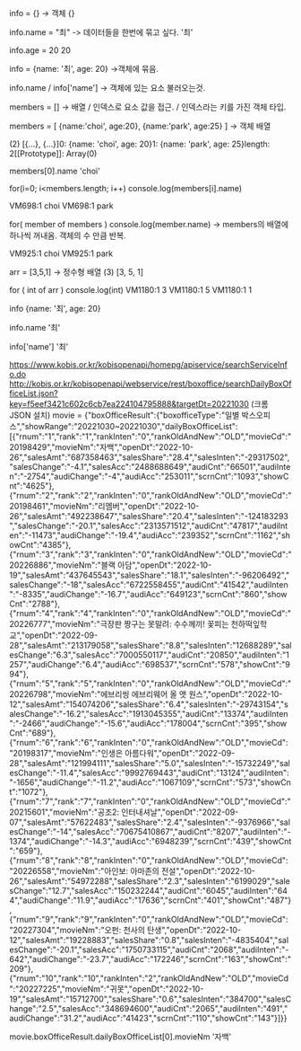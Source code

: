 info = {}  -> 객체 
{}

info.name = "최"  -> 데이터들을 한번에 묶고 싶다.
'최'

info.age = 20
20

info = {name: '최', age: 20}  ->객체에 묶음. 

info.name / info['name'] -> 객체에 있는 요소 불러오는것.

members = [] -> 배열 / 인덱스로 요소 값을 접근. / 인덱스라는 키를 가진 객체 타입.

members = [ {name:'choi', age:20}, {name:'park', age:25} ]  -> 객체 배열

(2) [{…}, {…}]0: {name: 'choi', age: 20}1: {name: 'park', age: 25}length: 2[[Prototype]]: Array(0)

members[0].name
'choi'

for(i=0; i<members.length; i++) console.log(members[i].name)

VM698:1 choi
VM698:1 park

for( member of members ) console.log(member.name) -> members의 배열에 하나씩 꺼내옴. 객체의 수 만큼 반복.

VM925:1 choi
VM925:1 park

arr = [3,5,1] -> 정수형 배열 
(3) [3, 5, 1]

for ( int of arr ) console.log(int)
VM1180:1 3
VM1180:1 5
VM1180:1 1

info
{name: '최', age: 20}

info.name
'최'

info['name']
'최'


https://www.kobis.or.kr/kobisopenapi/homepg/apiservice/searchServiceInfo.do
http://kobis.or.kr/kobisopenapi/webservice/rest/boxoffice/searchDailyBoxOfficeList.json?key=f5eef3421c602c6cb7ea224104795888&targetDt=20221030
(크롬 JSON 설치)
movie = {"boxOfficeResult":{"boxofficeType":"일별 박스오피스","showRange":"20221030~20221030","dailyBoxOfficeList":[{"rnum":"1","rank":"1","rankInten":"0","rankOldAndNew":"OLD","movieCd":"20198429","movieNm":"자백","openDt":"2022-10-26","salesAmt":"687358463","salesShare":"28.4","salesInten":"-29317502","salesChange":"-4.1","salesAcc":"2488688649","audiCnt":"66501","audiInten":"-2754","audiChange":"-4","audiAcc":"253011","scrnCnt":"1093","showCnt":"4625"},{"rnum":"2","rank":"2","rankInten":"0","rankOldAndNew":"OLD","movieCd":"20198461","movieNm":"리멤버","openDt":"2022-10-26","salesAmt":"492238647","salesShare":"20.4","salesInten":"-124183293","salesChange":"-20.1","salesAcc":"2313571512","audiCnt":"47817","audiInten":"-11473","audiChange":"-19.4","audiAcc":"239352","scrnCnt":"1162","showCnt":"4385"},{"rnum":"3","rank":"3","rankInten":"0","rankOldAndNew":"OLD","movieCd":"20226886","movieNm":"블랙 아담","openDt":"2022-10-19","salesAmt":"437645543","salesShare":"18.1","salesInten":"-96206492","salesChange":"-18","salesAcc":"6722558455","audiCnt":"41542","audiInten":"-8335","audiChange":"-16.7","audiAcc":"649123","scrnCnt":"860","showCnt":"2788"},{"rnum":"4","rank":"4","rankInten":"0","rankOldAndNew":"OLD","movieCd":"20226777","movieNm":"극장판 짱구는 못말려: 수수께끼! 꽃피는 천하떡잎학교","openDt":"2022-09-28","salesAmt":"213179058","salesShare":"8.8","salesInten":"12688289","salesChange":"6.3","salesAcc":"7000550117","audiCnt":"20850","audiInten":"1257","audiChange":"6.4","audiAcc":"698537","scrnCnt":"578","showCnt":"994"},{"rnum":"5","rank":"5","rankInten":"0","rankOldAndNew":"OLD","movieCd":"20226798","movieNm":"에브리씽 에브리웨어 올 앳 원스","openDt":"2022-10-12","salesAmt":"154074206","salesShare":"6.4","salesInten":"-29743154","salesChange":"-16.2","salesAcc":"1913045355","audiCnt":"13374","audiInten":"-2466","audiChange":"-15.6","audiAcc":"178004","scrnCnt":"395","showCnt":"689"},{"rnum":"6","rank":"6","rankInten":"0","rankOldAndNew":"OLD","movieCd":"20198317","movieNm":"인생은 아름다워","openDt":"2022-09-28","salesAmt":"121994111","salesShare":"5.0","salesInten":"-15732249","salesChange":"-11.4","salesAcc":"9992769443","audiCnt":"13124","audiInten":"-1656","audiChange":"-11.2","audiAcc":"1067109","scrnCnt":"573","showCnt":"1072"},{"rnum":"7","rank":"7","rankInten":"0","rankOldAndNew":"OLD","movieCd":"20215601","movieNm":"공조2: 인터내셔날","openDt":"2022-09-07","salesAmt":"57622483","salesShare":"2.4","salesInten":"-9376966","salesChange":"-14","salesAcc":"70675410867","audiCnt":"8207","audiInten":"-1374","audiChange":"-14.3","audiAcc":"6948239","scrnCnt":"439","showCnt":"659"},{"rnum":"8","rank":"8","rankInten":"0","rankOldAndNew":"OLD","movieCd":"20226558","movieNm":"아인보: 아마존의 전설","openDt":"2022-10-26","salesAmt":"54972288","salesShare":"2.3","salesInten":"6199029","salesChange":"12.7","salesAcc":"150232244","audiCnt":"6045","audiInten":"644","audiChange":"11.9","audiAcc":"17636","scrnCnt":"401","showCnt":"487"},{"rnum":"9","rank":"9","rankInten":"0","rankOldAndNew":"OLD","movieCd":"20227304","movieNm":"오펀: 천사의 탄생","openDt":"2022-10-12","salesAmt":"19228883","salesShare":"0.8","salesInten":"-4835404","salesChange":"-20.1","salesAcc":"1750733115","audiCnt":"2068","audiInten":"-642","audiChange":"-23.7","audiAcc":"172246","scrnCnt":"163","showCnt":"209"},{"rnum":"10","rank":"10","rankInten":"2","rankOldAndNew":"OLD","movieCd":"20227225","movieNm":"귀못","openDt":"2022-10-19","salesAmt":"15712700","salesShare":"0.6","salesInten":"384700","salesChange":"2.5","salesAcc":"348694600","audiCnt":"2065","audiInten":"491","audiChange":"31.2","audiAcc":"41423","scrnCnt":"110","showCnt":"143"}]}}

movie.boxOfficeResult.dailyBoxOfficeList[0].movieNm
'자백'




